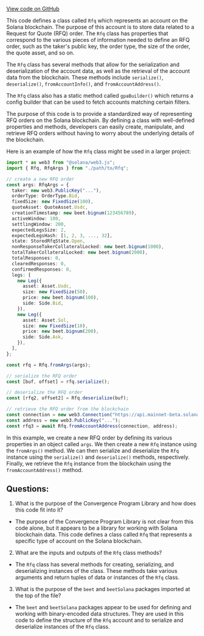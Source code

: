 [View code on GitHub](https://github.com/convergence-rfq/convergence-program-library/rfq/js/generated/accounts/Rfq.ts)

This code defines a class called `Rfq` which represents an account on the Solana blockchain. The purpose of this account is to store data related to a Request for Quote (RFQ) order. The `Rfq` class has properties that correspond to the various pieces of information needed to define an RFQ order, such as the taker's public key, the order type, the size of the order, the quote asset, and so on. 

The `Rfq` class has several methods that allow for the serialization and deserialization of the account data, as well as the retrieval of the account data from the blockchain. These methods include `serialize()`, `deserialize()`, `fromAccountInfo()`, and `fromAccountAddress()`. 

The `Rfq` class also has a static method called `gpaBuilder()` which returns a config builder that can be used to fetch accounts matching certain filters. 

The purpose of this code is to provide a standardized way of representing RFQ orders on the Solana blockchain. By defining a class with well-defined properties and methods, developers can easily create, manipulate, and retrieve RFQ orders without having to worry about the underlying details of the blockchain. 

Here is an example of how the `Rfq` class might be used in a larger project:

```typescript
import * as web3 from "@solana/web3.js";
import { Rfq, RfqArgs } from "./path/to/Rfq";

// create a new RFQ order
const args: RfqArgs = {
  taker: new web3.PublicKey("..."),
  orderType: OrderType.Bid,
  fixedSize: new FixedSize(100),
  quoteAsset: QuoteAsset.Usdc,
  creationTimestamp: new beet.bignum(123456789),
  activeWindow: 100,
  settlingWindow: 200,
  expectedLegsSize: 2,
  expectedLegsHash: [1, 2, 3, ..., 32],
  state: StoredRfqState.Open,
  nonResponseTakerCollateralLocked: new beet.bignum(1000),
  totalTakerCollateralLocked: new beet.bignum(2000),
  totalResponses: 0,
  clearedResponses: 0,
  confirmedResponses: 0,
  legs: [
    new Leg({
      asset: Asset.Usdc,
      size: new FixedSize(50),
      price: new beet.bignum(100),
      side: Side.Bid,
    }),
    new Leg({
      asset: Asset.Sol,
      size: new FixedSize(10),
      price: new beet.bignum(200),
      side: Side.Ask,
    }),
  ],
};

const rfq = Rfq.fromArgs(args);

// serialize the RFQ order
const [buf, offset] = rfq.serialize();

// deserialize the RFQ order
const [rfq2, offset2] = Rfq.deserialize(buf);

// retrieve the RFQ order from the blockchain
const connection = new web3.Connection("https://api.mainnet-beta.solana.com");
const address = new web3.PublicKey("...");
const rfq3 = await Rfq.fromAccountAddress(connection, address);
``` 

In this example, we create a new RFQ order by defining its various properties in an object called `args`. We then create a new `Rfq` instance using the `fromArgs()` method. We can then serialize and deserialize the `Rfq` instance using the `serialize()` and `deserialize()` methods, respectively. Finally, we retrieve the `Rfq` instance from the blockchain using the `fromAccountAddress()` method.
## Questions: 
 1. What is the purpose of the Convergence Program Library and how does this code fit into it?
- The purpose of the Convergence Program Library is not clear from this code alone, but it appears to be a library for working with Solana blockchain data. This code defines a class called `Rfq` that represents a specific type of account on the Solana blockchain.

2. What are the inputs and outputs of the `Rfq` class methods?
- The `Rfq` class has several methods for creating, serializing, and deserializing instances of the class. These methods take various arguments and return tuples of data or instances of the `Rfq` class.

3. What is the purpose of the `beet` and `beetSolana` packages imported at the top of the file?
- The `beet` and `beetSolana` packages appear to be used for defining and working with binary-encoded data structures. They are used in this code to define the structure of the `Rfq` account and to serialize and deserialize instances of the `Rfq` class.